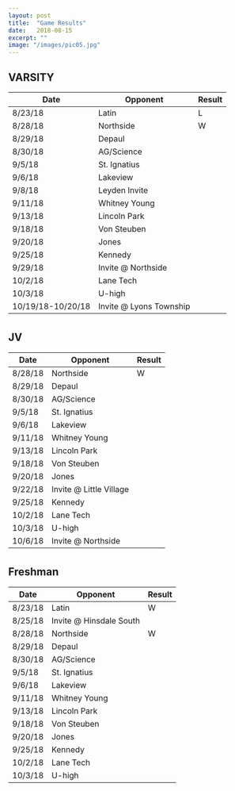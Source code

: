 ```yaml
---
layout: post
title:  "Game Results"
date:   2018-08-15
excerpt: ""
image: "/images/pic05.jpg"
---
```



<div class="table-wrapper">

<h2>VARSITY</h2>
<table>
	<thead>
		<tr>
			<th>Date</th>
			<th>Opponent</th>
			<th>Result</th>
		</tr>
	</thead>
			<tbody>
				<tr>
					<td>8/23/18</td>
					<td>Latin</td>
					<td>L</td>
				</tr>
				<tr>
					<td>8/28/18</td>
					<td>Northside</td>
					<td>W</td>
				</tr>
				<tr>
					<td>8/29/18</td>
					<td>Depaul</td>
					<td></td>
				</tr>
				<tr>
					<td>8/30/18</td>
					<td>AG/Science</td>
					<td></td>
				</tr>
				<tr>
					<td>9/5/18</td>
					<td>St. Ignatius</td>
					<td></td>
				</tr>
				<tr>
					<td>9/6/18</td>
					<td>Lakeview</td>
					<td></td>
				</tr>
				<tr>
					<td>9/8/18</td>
					<td>Leyden Invite</td>
					<td></td>
				</tr>
				<tr>
					<td>9/11/18</td>
					<td>Whitney Young</td>
					<td></td>
				</tr>
				<tr>
					<td>9/13/18</td>
					<td>Lincoln Park</td>
					<td></td>
				</tr>
				<tr>
					<td>9/18/18</td>
					<td>Von Steuben</td>
					<td></td>
				</tr>
				<tr>
					<td>9/20/18</td>
					<td>Jones</td>
					<td></td>
				</tr>
				<tr>
					<td>9/25/18</td>
					<td>Kennedy</td>
					<td></td>
				</tr>
				<tr>
					<td>9/29/18</td>
					<td>Invite @ Northside</td>
					<td></td>
				</tr>
				<tr>
					<td>10/2/18</td>
					<td>Lane Tech</td>
					<td></td>
				</tr>
				<tr>
					<td>10/3/18</td>
					<td>U-high</td>
					<td></td>
				</tr>
				<tr>
					<td>10/19/18-10/20/18</td>
					<td>Invite @ Lyons Township</td>
					<td></td>
				</tr>
			</tbody>
			<tfoot>
				<tr>
					<td colspan="2"></td>
					<td></td>
				</tr>
			</tfoot>
		</table>


<h2>JV</h2>
<table>
	<thead>
		<tr>
			<th>Date</th>
			<th>Opponent</th>
			<th>Result</th>
		</tr>
	</thead>
			<tbody>
				<tr>
					<td>8/28/18</td>
					<td>Northside</td>
					<td>W</td>
				</tr>
				<tr>
					<td>8/29/18</td>
					<td>Depaul</td>
					<td></td>
				</tr>
				<tr>
					<td>8/30/18</td>
					<td>AG/Science</td>
					<td></td>
				</tr>
				<tr>
					<td>9/5/18</td>
					<td>St. Ignatius</td>
					<td></td>
				</tr>
				<tr>
					<td>9/6/18</td>
					<td>Lakeview</td>
					<td></td>
				</tr>
				<tr>
					<td>9/11/18</td>
					<td>Whitney Young</td>
					<td></td>
				</tr>
				<tr>
					<td>9/13/18</td>
					<td>Lincoln Park</td>
					<td></td>
				</tr>
				<tr>
					<td>9/18/18</td>
					<td>Von Steuben</td>
					<td></td>
				</tr>
				<tr>
					<td>9/20/18</td>
					<td>Jones</td>
					<td></td>
				</tr>
				<tr>
					<td>9/22/18</td>
					<td>Invite @ Little Village</td>
					<td></td>
				</tr>
				<tr>
					<td>9/25/18</td>
					<td>Kennedy</td>
					<td></td>
				</tr>
				<tr>
					<td>10/2/18</td>
					<td>Lane Tech</td>
					<td></td>
				</tr>
				<tr>
					<td>10/3/18</td>
					<td>U-high</td>
					<td></td>
				</tr>
				<tr>
					<td>10/6/18</td>
					<td>Invite @ Northside</td>
					<td></td>
				</tr>
			</tbody>
			<tfoot>
				<tr>
					<td colspan="2"></td>
					<td></td>
				</tr>
			</tfoot>
		</table>
	</div>

<h2>Freshman</h2>
<table>
	<thead>
		<tr>
			<th>Date</th>
			<th>Opponent</th>
			<th>Result</th>
		</tr>
	</thead>
			<tbody>
				<tr>
					<td>8/23/18</td>
					<td>Latin</td>
					<td>W</td>
				</tr>
				<tr>
					<td>8/25/18</td>
					<td>Invite @ Hinsdale South</td>
					<td></td>
				</tr>
				<tr>
					<td>8/28/18</td>
					<td>Northside</td>
					<td>W</td>
				</tr>
				<tr>
					<td>8/29/18</td>
					<td>Depaul</td>
					<td></td>
				</tr>
				<tr>
					<td>8/30/18</td>
					<td>AG/Science</td>
					<td></td>
				</tr>
				<tr>
					<td>9/5/18</td>
					<td>St. Ignatius</td>
					<td></td>
				</tr>
				<tr>
					<td>9/6/18</td>
					<td>Lakeview</td>
					<td></td>
				</tr>
				<tr>
					<td>9/11/18</td>
					<td>Whitney Young</td>
					<td></td>
				</tr>
				<tr>
					<td>9/13/18</td>
					<td>Lincoln Park</td>
					<td></td>
				</tr>
				<tr>
					<td>9/18/18</td>
					<td>Von Steuben</td>
					<td></td>
				</tr>
				<tr>
					<td>9/20/18</td>
					<td>Jones</td>
					<td></td>
				</tr>
				<tr>
					<td>9/25/18</td>
					<td>Kennedy</td>
					<td></td>
				</tr>
				<tr>
					<td>10/2/18</td>
					<td>Lane Tech</td>
					<td></td>
				</tr>
				<tr>
					<td>10/3/18</td>
					<td>U-high</td>
					<td></td>
				</tr>
			</tbody>
			<tfoot>
				<tr>
					<td colspan="2"></td>
					<td></td>
				</tr>
			</tfoot>
		</table>
	


<!--
### Auto-Generating Sitemap
The sitemap is auto generated! Just simply change the front matter of each site. It looks like so...
```
sitemap:
    priority: 0.7
    lastmod: 2017-11-02
    changefreq: weekly
```
### Formspring integration
The contact form below each page on the footer actually collects information! Just change your email address in the ```_config.yml``` file!
-->